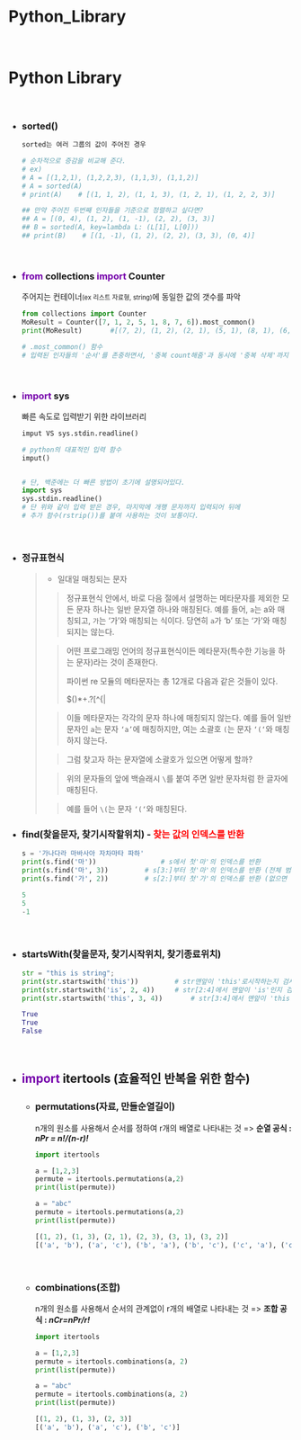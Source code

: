 # Python_Library


​	

# Python Library

​	 

- ### sorted()

  ```python
  sorted는 여러 그룹의 값이 주어진 경우
  
  # 순차적으로 증감을 비교해 준다.
  # ex)
  # A = [(1,2,1), (1,2,2,3), (1,1,3), (1,1,2)]
  # A = sorted(A)
  # print(A)    # [(1, 1, 2), (1, 1, 3), (1, 2, 1), (1, 2, 2, 3)]
  
  ## 만약 주어진 두번째 인자들을 기준으로 정렬하고 싶다면?
  ## A = [(0, 4), (1, 2), (1, -1), (2, 2), (3, 3)]
  ## B = sorted(A, key=lambda L: (L[1], L[0]))
  ## print(B)    # [(1, -1), (1, 2), (2, 2), (3, 3), (0, 4)]
  ```

  ​	

- ### <span style="color: #7500ab">from</span> collections <span style="color:#7500ab">import</span> Counter

  주어지는 컨테이너<span style="font-size:.8em">(ex 리스트 자료형, string)</span>에 동일한 값의 갯수를 파악

  ```python
  from collections import Counter
  MoResult = Counter([7, 1, 2, 5, 1, 8, 7, 6]).most_common()
  print(MoResult)		#[(7, 2), (1, 2), (2, 1), (5, 1), (8, 1), (6, 1)]
  
  # .most_common() 함수
  # 입력된 인자들의 '순서'를 존중하면서, '중복 count해줌'과 동시에 '중복 삭제'까지 진행.
  ```

  ​	

- ### <span style="color: #7500ab">import</span> sys

  빠른 속도로 입력받기 위한 라이브러리

  ```python
  imput VS sys.stdin.readline()
  
  # python의 대표적인 입력 함수
  imput()
  
  
  # 단, 백준에는 더 빠른 방법이 초기에 설명되어있다.
  import sys
  sys.stdin.readline()	
  # 단 위와 같이 입력 받은 경우, 마지막에 개행 문자까지 입력되어 뒤에
  # 추가 함수(rstrip())를 붙여 사용하는 것이 보통이다. 
  ```

  ​		

- ### 정규표현식

  >- 일대일 매칭되는 문자
  >
  >>정규표현식 안에서, 바로 다음 절에서 설명하는 메타문자를 제외한 모든 문자 하나는 일반 문자열 하나와 매칭된다. 예를 들어, `a`는 a와 매칭되고, `가`는 ‘가’와 매칭되는 식이다.
  >>당연히 `a`가 ‘b’ 또는 ‘가’와 매칭되지는 않는다.
  >
  >>어떤 프로그래밍 언어의 정규표현식이든 메타문자(특수한 기능을 하는 문자)라는 것이 존재한다.
  >>
  >>파이썬 re 모듈의 메타문자는 총 12개로 다음과 같은 것들이 있다.
  >>
  >>$()*+.?[\^{|
  >
  >>이들 메타문자는 각각의 문자 하나에 매칭되지 않는다.
  >>예를 들어 일반 문자인 `a`는 문자 `‘a’`에 매칭하지만, 
  >>여는 소괄호 `(`는 문자 `‘(‘`와 매칭하지 않는다.
  >
  >>그럼 찾고자 하는 문자열에 소괄호가 있으면 어떻게 할까?
  >
  >>위의 문자들의 앞에 백슬래시 `\`를 붙여 주면 일반 문자처럼 한 글자에 매칭된다. 
  >
  >>예를 들어 `\(`는 문자 `‘(‘`와 매칭된다.
  
    		
  
- ### find(찾을문자, 찾기시작할위치) - <span style="color:red">찾는 값의 인덱스를 반환</span>

  ```python
  s = '가나다라 마바사아 자차마타 파하'
  print(s.find('마'))				# s에서 첫'마'의 인덱스를 반환
  print(s.find('마', 3))			# s[3:]부터 첫'마'의 인덱스를 반환 (전체 범위 기준)
  print(s.find('가', 2))			# s[2:]부터 첫'가'의 인덱스를 반환 (없으면 -1 반환)
  ```

  ```python
  5
  5
  -1
  ```

  ​	

- ### startsWith(찾을문자, 찾기시작위치, 찾기종료위치)

  ```python
  str = "this is string";
  print(str.startswith('this'))			# str맨앞이 'this'로시작하는지 검사
  print(str.startswith('is', 2, 4))		# str[2:4]에서 맨앞이 'is'인지 검사
  print(str.startswith('this', 3, 4))		# str[3:4]에서 맨앞이 'this'인지 검사
  ```

  ```python
  True
  True
  False
  ```

  ​	

- ## <span style="color:#7500ab">import</span> itertools (효율적인 반복을 위한 함수)

  - ### permutations(자료, 만들순열길이)

    n개의 원소를 사용해서 순서를 정하여 r개의 배열로 나타내는 것 => **순열 공식 : _nPr = n!/(n-r)!_**

    ```python
    import itertools
    
    a = [1,2,3]
    permute = itertools.permutations(a,2)
    print(list(permute))
    
    a = "abc"
    permute = itertools.permutations(a,2)
    print(list(permute))
    ```

    ```python
    [(1, 2), (1, 3), (2, 1), (2, 3), (3, 1), (3, 2)]
    [('a', 'b'), ('a', 'c'), ('b', 'a'), ('b', 'c'), ('c', 'a'), ('c', 'b')]
    ```

    ​	

  - ### combinations(조합)

    n개의 원소를 사용해서 순서의 관계없이 r개의 배열로 나타내는 것 => **조합 공식 : _nCr=nPr/r!_**

    ```python
    import itertools
    
    a = [1,2,3]
    permute = itertools.combinations(a, 2)
    print(list(permute))
    
    a = "abc"
    permute = itertools.combinations(a, 2)
    print(list(permute))
    ```

    ```python
    [(1, 2), (1, 3), (2, 3)]
    [('a', 'b'), ('a', 'c'), ('b', 'c')]
    ```

    

  
